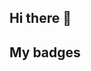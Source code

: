 ## Hi there 👋

<!--
**longphung/longphung** is a ✨ _special_ ✨ repository because its `README.md` (this file) appears on your GitHub profile.

Here are some ideas to get you started:t

- 🔭 I’m currently working on ...
- 🌱 I’m currently learning ...
- 👯 I’m looking to collaborate on ...
- 🤔 I’m looking for help with ...
- 💬 Ask me about ...
- 📫 How to reach me: ...
- 😄 Pronouns: ...
- ⚡ Fun fact: ...
-->

## My badges

<div data-iframe-width="150" data-iframe-height="270" data-share-badge-id="afbe7889-70fd-41fa-b4eb-cc400a2f695e" data-share-badge-host="https://www.credly.com"></div><script type="text/javascript" async src="//cdn.credly.com/assets/utilities/embed.js"></script>
